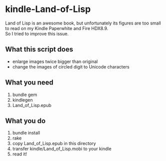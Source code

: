 # kindle-Land-of-Lisp
Land of Lisp is an awesome book, but unfortunately its figures are too small to read on my Kindle Paperwhite and Fire HDX8.9.  
So I tried to improve this issue.

## What this script does
- enlarge images twice bigger than original
- change the images of circled digit to Unicode characters

## What you need
1. bundle gem
2. kindlegen
3. Land_of_Lisp.epub

## What you do
1. bundle install
2. rake
3. copy Land_of_Lisp.epub in this directory
4. transfer kindle/Land_of_Lisp.mobi to your kindle
5. read it!
